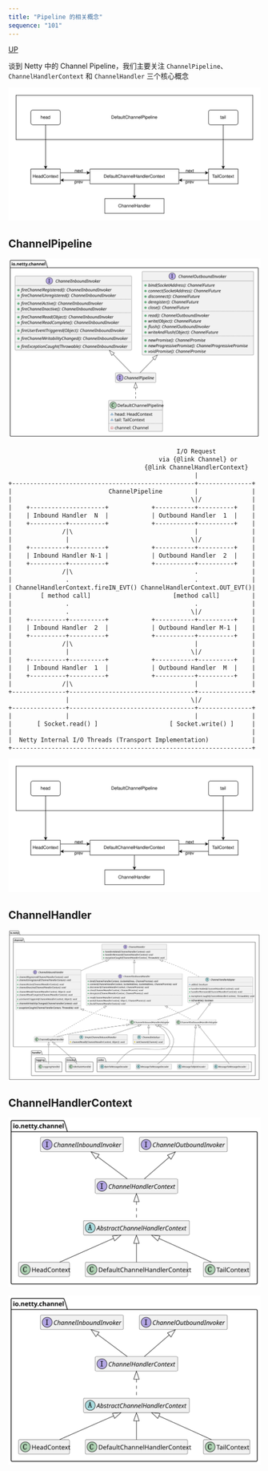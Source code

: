 ```yaml
---
title: "Pipeline 的相关概念"
sequence: "101"
---
```


[UP](/netty.html)

谈到 Netty 中的 Channel Pipeline，我们主要关注 `ChannelPipeline`、`ChannelHandlerContext` 和 `ChannelHandler` 三个核心概念

![](/assets/images/netty/channel/pipeline/netty-channel-pipeline-structure-002-new.svg)

## ChannelPipeline

![](/assets/images/netty/channel/pipeline/netty-channel-pipeline-class-hierarchy.svg)



```text
                                               I/O Request
                                          via {@link Channel} or
                                      {@link ChannelHandlerContext}
                                                    |
+---------------------------------------------------+---------------+
|                           ChannelPipeline         |               |
|                                                  \|/              |
|    +---------------------+            +-----------+----------+    |
|    | Inbound Handler  N  |            | Outbound Handler  1  |    |
|    +----------+----------+            +-----------+----------+    |
|              /|\                                  |               |
|               |                                  \|/              |
|    +----------+----------+            +-----------+----------+    |
|    | Inbound Handler N-1 |            | Outbound Handler  2  |    |
|    +----------+----------+            +-----------+----------+    |
|              /|\                                  .               |
|               .                                   .               |
| ChannelHandlerContext.fireIN_EVT() ChannelHandlerContext.OUT_EVT()|
|        [ method call]                       [method call]         |
|               .                                   .               |
|               .                                  \|/              |
|    +----------+----------+            +-----------+----------+    |
|    | Inbound Handler  2  |            | Outbound Handler M-1 |    |
|    +----------+----------+            +-----------+----------+    |
|              /|\                                  |               |
|               |                                  \|/              |
|    +----------+----------+            +-----------+----------+    |
|    | Inbound Handler  1  |            | Outbound Handler  M  |    |
|    +----------+----------+            +-----------+----------+    |
|              /|\                                  |               |
+---------------+-----------------------------------+---------------+
                |                                  \|/
+---------------+-----------------------------------+---------------+
|               |                                   |               |
|       [ Socket.read() ]                    [ Socket.write() ]     |
|                                                                   |
|  Netty Internal I/O Threads (Transport Implementation)            |
+-------------------------------------------------------------------+
```

![](/assets/images/netty/channel/pipeline/netty-channel-pipeline-structure-002-new.svg)

## ChannelHandler

![](/assets/images/netty/channel/handler/netty-channel-handler-class-hierarchy.svg)

## ChannelHandlerContext

![](/assets/images/netty/channel/context/netty-channel-handler-context-class-hierarchy.svg)

![](/assets/images/netty/channel/context/netty-channel-handler-context-class-hierarchy-hide-members.svg)

